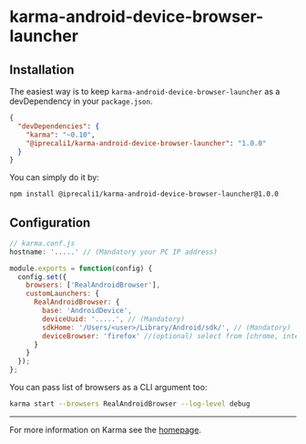 # karma-android-device-browser-launcher

## Installation

The easiest way is to keep `karma-android-device-browser-launcher` as a devDependency in your `package.json`.
```json
{
  "devDependencies": {
    "karma": "~0.10",
    "@iprecali1/karma-android-device-browser-launcher": "1.0.0"
  }
}
```

You can simply do it by:
```bash
npm install @iprecali1/karma-android-device-browser-launcher@1.0.0
```

## Configuration
```js
// karma.conf.js
hostname: '.....' // (Mandatory your PC IP address)

module.exports = function(config) {
  config.set({
    browsers: ['RealAndroidBrowser'],
    customLaunchers: {
      RealAndroidBrowser: {
        base: 'AndroidDevice',
        deviceUuid: '.....', // (Mandatory)
        sdkHome: '/Users/<user>/Library/Android/sdk/', // (Mandatory)
        deviceBrowser: 'firefox' //(optional) select from [chrome, internet, firefox]. default is: internet
      }
    }
  });
};
```

You can pass list of browsers as a CLI argument too:
```bash
karma start --browsers RealAndroidBrowser --log-level debug
```

----

For more information on Karma see the [homepage].


[homepage]: http://karma-runner.github.com
